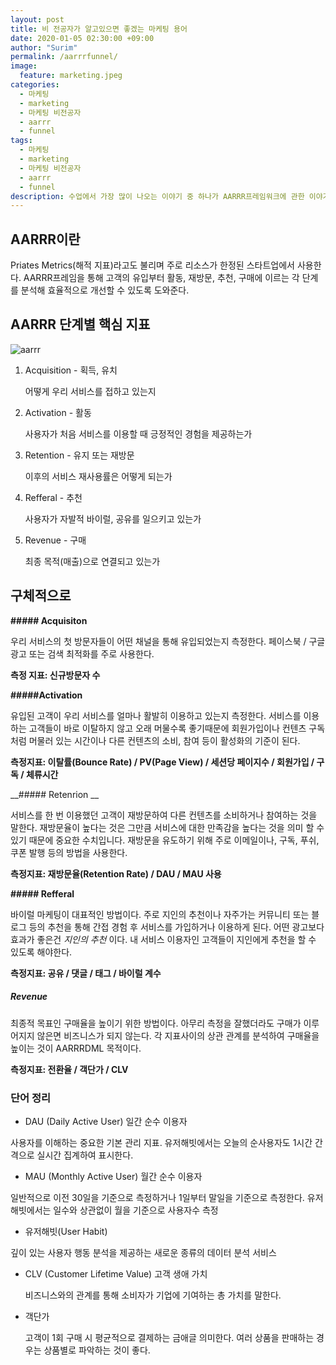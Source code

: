 ```yaml
---
layout: post
title: 비 전공자가 알고있으면 좋겠는 마케팅 용어
date: 2020-01-05 02:30:00 +09:00
author: "Surim"
permalink: /aarrrfunnel/
image:
  feature: marketing.jpeg
categories:
  - 마케팅
  - marketing
  - 마케팅 비전공자
  - aarrr
  - funnel
tags:
  - 마케팅
  - marketing
  - 마케팅 비전공자
  - aarrr
  - funnel
description: 수업에서 가장 많이 나오는 이야기 중 하나가 AARRR프레임워크에 관한 이야기다. 그래서 AARRR프레임워크가 뭔지 알아보려고 한다.
---
```




## AARRR이란

Priates Metrics(해적 지표)라고도 불리며 주로 리소스가 한정된 스타트업에서 사용한다. AARRR프레임을 통해 고객의 유입부터 활동, 재방문, 추천, 구매에 이르는 각 단계를 분석해 효율적으로 개선할 수 있도록 도와준다.



## AARRR 단계별 핵심 지표

![aarrr](img/post/05/aarrr.jpeg)

1. Acquisition - 획득, 유치

   어떻게 우리 서비스를 접하고 있는지

2. Activation - 활동

   사용자가 처음 서비스를 이용할 때 긍정적인 경험을 제공하는가

3. Retention - 유지 또는 재방문

   이후의 서비스 재사용률은 어떻게 되는가

4. Refferal - 추천

   사용자가 자발적 바이럴, 공유를 일으키고 있는가

5. Revenue - 구매

   최종 목적(매출)으로 연결되고 있는가



## 구체적으로

__##### Acquisiton__

우리 서비스의 첫 방문자들이 어떤 채널을 통해 유입되었는지 측정한다. 페이스북 / 구글 광고 또는 검색 최적화를 주로 사용한다.

 __측정 지표: 신규방문자 수__



__#####Activation__

유입된 고객이 우리 서비스를 얼마나 활발히 이용하고 있는지 측정한다. 서비스를 이용하는 고객들이 바로 이탈하지 않고 오래 머물수록 좋기때문에 회원가입이나 컨텐츠 구독처럼 머물러 있는 시간이나 다른 컨텐츠의 소비, 참여 등이 활성화의 기준이 된다.

__측정지표: 이탈률(Bounce Rate) / PV(Page View) / 세션당 페이지수 / 회원가입 / 구독 / 체류시간__



__##### Retenrion __

서비스를 한 번 이용했던 고객이 재방문하여 다른 컨텐츠를 소비하거나 참여하는 것을 말한다. 재방문율이 높다는 것은 그만큼 서비스에 대한 만족감을 높다는 것을 의미 할 수 있기 때문에 중요한 수치입니다. 재방문을 유도하기 위해 주로 이메일이나, 구독, 푸쉬, 쿠폰 발행 등의 방법을 사용한다.

__측정지표: 재방문율(Retention Rate) / DAU / MAU 사용__



__##### Refferal__

바이럴 마케팅이 대표적인 방법이다. 주로 지인의 추천이나 자주가는 커뮤니티 또는 블로그 등의 추천을 통해 간접 경험 후 서비스를 가입하거나 이용하게 된다. 어떤 광고보다 효과가 좋은건 _지인의 추천_ 이다. 내 서비스 이용자인 고객들이 지인에게 추천을 할 수 있도록 해야한다.

__측정지표: 공유 / 댓글 / 태그 / 바이럴 계수__



##### __Revenue__

최종적 목표인 구매율을 높이기 위한 방법이다. 아무리 측정을 잘했더라도 구매가 이루어지지 않은면 비즈니스가 되지 않는다. 각 지표사이의 상관 관계를 분석하여 구매율을 높이는 것이 AARRRDML 목적이다.

__측정지표: 전환율 / 객단가 / CLV__



### 단어 정리

- DAU (Daily Active User) 일간 순수 이용자

사용자를 이해하는 중요한 기본 관리 지표.  유저해빗에서는 오늘의 순사용자도 1시간 간격으로 실시간 집계하여 표시한다.

- MAU (Monthly Active User) 월간 순수 이용자

일반적으로 이전 30일을 기준으로 측정하거나 1일부터 말일을 기준으로 측정한다. 유저해빗에서는 일수와 상관없이 월을 기준으로 사용자수 측정

- 유저해빗(User Habit)

깊이 있는 사용자 행동 분석을 제공하는 새로운 종류의 데이터 분석 서비스

- CLV (Customer Lifetime Value) 고객 생애 가치

  비즈니스와의 관계를 통해 소비자가 기업에 기여하는 총 가치를 말한다.

- 객단가

  고객이 1회 구매 시 평균적으로 결제하는 금애글 의미한다. 여러 상품을 판매하는 경우는 상품별로 파악하는 것이 좋다.
